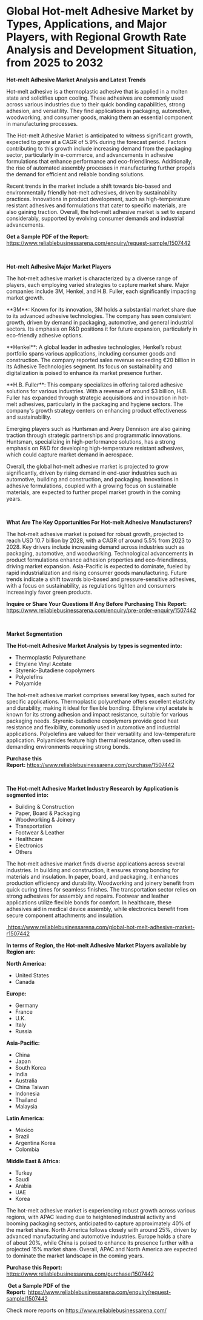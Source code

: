 <p><h1>Global Hot-melt Adhesive Market by Types, Applications, and Major Players, with Regional Growth Rate Analysis and Development Situation, from 2025 to 2032</h1></p><p><strong>Hot-melt Adhesive Market Analysis and Latest Trends</strong></p>
<p><p>Hot-melt adhesive is a thermoplastic adhesive that is applied in a molten state and solidifies upon cooling. These adhesives are commonly used across various industries due to their quick bonding capabilities, strong adhesion, and versatility. They find applications in packaging, automotive, woodworking, and consumer goods, making them an essential component in manufacturing processes.</p><p>The Hot-melt Adhesive Market is anticipated to witness significant growth, expected to grow at a CAGR of 5.9% during the forecast period. Factors contributing to this growth include increasing demand from the packaging sector, particularly in e-commerce, and advancements in adhesive formulations that enhance performance and eco-friendliness. Additionally, the rise of automated assembly processes in manufacturing further propels the demand for efficient and reliable bonding solutions.</p><p>Recent trends in the market include a shift towards bio-based and environmentally friendly hot-melt adhesives, driven by sustainability practices. Innovations in product development, such as high-temperature resistant adhesives and formulations that cater to specific materials, are also gaining traction. Overall, the hot-melt adhesive market is set to expand considerably, supported by evolving consumer demands and industrial advancements.</p></p>
<p><strong>Get a Sample PDF of the Report:&nbsp;</strong> <a href="https://www.reliablebusinessarena.com/enquiry/request-sample/1507442?utm_campaign=1892&utm_medium=2&utm_source=Github&utm_content=ia&utm_term=23032025&utm_id=hot-melt-adhesive">https://www.reliablebusinessarena.com/enquiry/request-sample/1507442</a></p>
<p>&nbsp;</p>
<p><strong>Hot-melt Adhesive Major Market Players</strong></p>
<p><p>The hot-melt adhesive market is characterized by a diverse range of players, each employing varied strategies to capture market share. Major companies include 3M, Henkel, and H.B. Fuller, each significantly impacting market growth.</p><p>**3M**: Known for its innovation, 3M holds a substantial market share due to its advanced adhesive technologies. The company has seen consistent growth, driven by demand in packaging, automotive, and general industrial sectors. Its emphasis on R&D positions it for future expansion, particularly in eco-friendly adhesive options.</p><p>**Henkel**: A global leader in adhesive technologies, Henkel’s robust portfolio spans various applications, including consumer goods and construction. The company reported sales revenue exceeding €20 billion in its Adhesive Technologies segment. Its focus on sustainability and digitalization is poised to enhance its market presence further.</p><p>**H.B. Fuller**: This company specializes in offering tailored adhesive solutions for various industries. With a revenue of around $3 billion, H.B. Fuller has expanded through strategic acquisitions and innovation in hot-melt adhesives, particularly in the packaging and hygiene sectors. The company's growth strategy centers on enhancing product effectiveness and sustainability.</p><p>Emerging players such as Huntsman and Avery Dennison are also gaining traction through strategic partnerships and programmatic innovations. Huntsman, specializing in high-performance solutions, has a strong emphasis on R&D for developing high-temperature resistant adhesives, which could capture market demand in aerospace.</p><p>Overall, the global hot-melt adhesive market is projected to grow significantly, driven by rising demand in end-user industries such as automotive, building and construction, and packaging. Innovations in adhesive formulations, coupled with a growing focus on sustainable materials, are expected to further propel market growth in the coming years.</p></p>
<p>&nbsp;</p>
<p><strong>What Are The Key Opportunities For Hot-melt Adhesive Manufacturers?</strong></p>
<p><p>The hot-melt adhesive market is poised for robust growth, projected to reach USD 10.7 billion by 2028, with a CAGR of around 5.5% from 2023 to 2028. Key drivers include increasing demand across industries such as packaging, automotive, and woodworking. Technological advancements in product formulations enhance adhesion properties and eco-friendliness, driving market expansion. Asia-Pacific is expected to dominate, fueled by rapid industrialization and rising consumer goods manufacturing. Future trends indicate a shift towards bio-based and pressure-sensitive adhesives, with a focus on sustainability, as regulations tighten and consumers increasingly favor green products.</p></p>
<p><strong>Inquire or Share Your Questions If Any Before Purchasing This Report:</strong> <a href="https://www.reliablebusinessarena.com/enquiry/pre-order-enquiry/1507442?utm_campaign=1892&utm_medium=2&utm_source=Github&utm_content=ia&utm_term=23032025&utm_id=hot-melt-adhesive">https://www.reliablebusinessarena.com/enquiry/pre-order-enquiry/1507442</a></p>
<p>&nbsp;</p>
<p><strong>Market Segmentation</strong></p>
<p><strong>The Hot-melt Adhesive Market Analysis by types is segmented into:</strong></p>
<p><ul><li>Thermoplastic Polyurethane</li><li>Ethylene Vinyl Acetate</li><li>Styrenic-Butadiene copolymers</li><li>Polyolefins</li><li>Polyamide</li></ul></p>
<p><p>The hot-melt adhesive market comprises several key types, each suited for specific applications. Thermoplastic polyurethane offers excellent elasticity and durability, making it ideal for flexible bonding. Ethylene vinyl acetate is known for its strong adhesion and impact resistance, suitable for various packaging needs. Styrenic-butadiene copolymers provide good heat resistance and flexibility, commonly used in automotive and industrial applications. Polyolefins are valued for their versatility and low-temperature application. Polyamides feature high thermal resistance, often used in demanding environments requiring strong bonds.</p></p>
<p><strong>Purchase this Report:&nbsp;</strong><a href="https://www.reliablebusinessarena.com/purchase/1507442?utm_campaign=1892&utm_medium=2&utm_source=Github&utm_content=ia&utm_term=23032025&utm_id=hot-melt-adhesive">https://www.reliablebusinessarena.com/purchase/1507442</a></p>
<p>&nbsp;</p>
<p><strong>The Hot-melt Adhesive Market Industry Research by Application is segmented into:</strong></p>
<p><ul><li>Building & Construction</li><li>Paper, Board & Packaging</li><li>Woodworking & Joinery</li><li>Transportation</li><li>Footwear & Leather</li><li>Healthcare</li><li>Electronics</li><li>Others</li></ul></p>
<p><p>The hot-melt adhesive market finds diverse applications across several industries. In building and construction, it ensures strong bonding for materials and insulation. In paper, board, and packaging, it enhances production efficiency and durability. Woodworking and joinery benefit from quick curing times for seamless finishes. The transportation sector relies on strong adhesives for assembly and repairs. Footwear and leather applications utilize flexible bonds for comfort. In healthcare, these adhesives aid in medical device assembly, while electronics benefit from secure component attachments and insulation.</p></p>
<p><a href="https://www.reliablebusinessarena.com/global-hot-melt-adhesive-market-r1507442?utm_campaign=1892&utm_medium=2&utm_source=Github&utm_content=ia&utm_term=23032025&utm_id=hot-melt-adhesive">&nbsp;https://www.reliablebusinessarena.com/global-hot-melt-adhesive-market-r1507442</a></p>
<p><strong>In terms of Region, the Hot-melt Adhesive Market Players available by Region are:</strong></p>
<p>
    <p> <strong> North America: </strong>
        <ul>
            <li>United States</li>
            <li>Canada</li>
        </ul>
        </p> 
    <p> <strong> Europe: </strong>
        <ul>
            <li>Germany</li>
            <li>France</li>
            <li>U.K.</li>
            <li>Italy</li>
            <li>Russia</li>
        </ul>
        </p> 
    <p> <strong> Asia-Pacific: </strong>
        <ul>
            <li>China</li>
            <li>Japan</li>
            <li>South Korea</li>
            <li>India</li>
            <li>Australia</li>
            <li>China Taiwan</li>
            <li>Indonesia</li>
            <li>Thailand</li>
            <li>Malaysia</li>
        </ul>
        </p> 
    <p> <strong> Latin America: </strong>
        <ul>
            <li>Mexico</li>
            <li>Brazil</li>
            <li>Argentina Korea</li>
            <li>Colombia</li>
        </ul>
        </p> 
    <p> <strong> Middle East & Africa: </strong>
        <ul>
            <li>Turkey</li>
            <li>Saudi</li>
            <li>Arabia</li>
            <li>UAE</li>
            <li>Korea</li>
        </ul>
    </p>
    </p>
<p><p>The hot-melt adhesive market is experiencing robust growth across various regions, with APAC leading due to heightened industrial activity and booming packaging sectors, anticipated to capture approximately 40% of the market share. North America follows closely with around 25%, driven by advanced manufacturing and automotive industries. Europe holds a share of about 20%, while China is poised to enhance its presence further with a projected 15% market share. Overall, APAC and North America are expected to dominate the market landscape in the coming years.</p></p>
<p><strong>Purchase this Report: </strong><a href="https://www.reliablebusinessarena.com/purchase/1507442?utm_campaign=1892&utm_medium=2&utm_source=Github&utm_content=ia&utm_term=23032025&utm_id=hot-melt-adhesive">https://www.reliablebusinessarena.com/purchase/1507442</a></p>
<p>&nbsp;<strong>Get a Sample PDF of the Report:&nbsp;&nbsp;</strong><a href="https://www.reliablebusinessarena.com/enquiry/request-sample/1507442?utm_campaign=1892&utm_medium=2&utm_source=Github&utm_content=ia&utm_term=23032025&utm_id=hot-melt-adhesive">https://www.reliablebusinessarena.com/enquiry/request-sample/1507442</a></p>
<p><strong></strong></p>
<p>Check more reports on <a href="https://www.reliablebusinessarena.com/?utm_campaign=1892&utm_medium=2&utm_source=Github&utm_content=ia&utm_term=23032025&utm_id=hot-melt-adhesive">https://www.reliablebusinessarena.com/</a></p>